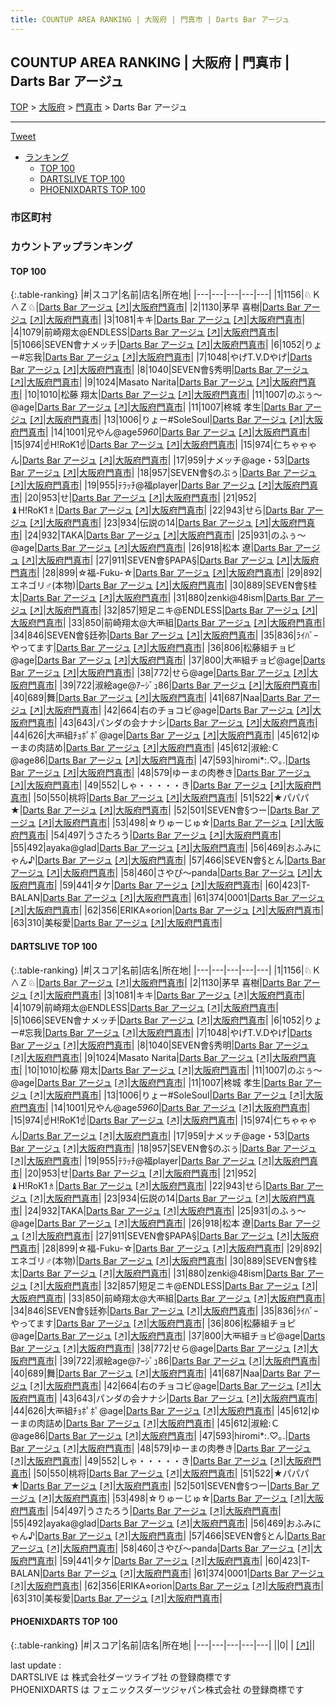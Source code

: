 ```yaml
---
title: COUNTUP AREA RANKING | 大阪府 | 門真市 | Darts Bar アージュ
---
```

## COUNTUP AREA RANKING | 大阪府 | 門真市 | Darts Bar アージュ

[TOP](/darts/rank/) > [大阪府](/darts/rank/大阪府/) > [門真市](/darts/rank/大阪府/門真市/) > Darts Bar アージュ

___

<a href="https://twitter.com/share?ref_src=twsrc%5Etfw" data-text="COUNTUP AREA RANKING | 大阪府門真市Darts Bar アージュ" class="twitter-share-button" data-hashtags="DARTSLIVE,PHOENIXDARTS,darts,ダーツ" data-show-count="false">Tweet</a>

* [ランキング](#カウントアップランキング)
    * [TOP 100](#top-100)
    * [DARTSLIVE TOP 100](#dartslive-top-100)
    * [PHOENIXDARTS TOP 100](#phoenixdarts-top-100)

### 市区町村

<ul>

</ul>

### カウントアップランキング

#### TOP 100



{:.table-ranking}
|#|スコア|名前|店名|所在地|
|---|---|---|---|---|
|1|1156|<span class="rank-name-dl">♘Ｋ∧Ｚ♘</span>|<a href="/darts/rank/shops/983d0e58802c1d680d9b047a20a7ba1e.html">Darts Bar アージュ</a> <a href="https://search.dartslive.com/jp/shop/983d0e58802c1d680d9b047a20a7ba1e">[↗]</a>|<a href="/darts/rank/大阪府/門真市">大阪府門真市</a>|
|2|1130|<span class="rank-name-dl">茅早 喜樹</span>|<a href="/darts/rank/shops/983d0e58802c1d680d9b047a20a7ba1e.html">Darts Bar アージュ</a> <a href="https://search.dartslive.com/jp/shop/983d0e58802c1d680d9b047a20a7ba1e">[↗]</a>|<a href="/darts/rank/大阪府/門真市">大阪府門真市</a>|
|3|1081|<span class="rank-name-dl">キキ</span>|<a href="/darts/rank/shops/983d0e58802c1d680d9b047a20a7ba1e.html">Darts Bar アージュ</a> <a href="https://search.dartslive.com/jp/shop/983d0e58802c1d680d9b047a20a7ba1e">[↗]</a>|<a href="/darts/rank/大阪府/門真市">大阪府門真市</a>|
|4|1079|<span class="rank-name-dl">前崎翔太@ENDLESS</span>|<a href="/darts/rank/shops/983d0e58802c1d680d9b047a20a7ba1e.html">Darts Bar アージュ</a> <a href="https://search.dartslive.com/jp/shop/983d0e58802c1d680d9b047a20a7ba1e">[↗]</a>|<a href="/darts/rank/大阪府/門真市">大阪府門真市</a>|
|5|1066|<span class="rank-name-dl">SEVEN會ナメッチ</span>|<a href="/darts/rank/shops/983d0e58802c1d680d9b047a20a7ba1e.html">Darts Bar アージュ</a> <a href="https://search.dartslive.com/jp/shop/983d0e58802c1d680d9b047a20a7ba1e">[↗]</a>|<a href="/darts/rank/大阪府/門真市">大阪府門真市</a>|
|6|1052|<span class="rank-name-dl">りょー#忘我</span>|<a href="/darts/rank/shops/983d0e58802c1d680d9b047a20a7ba1e.html">Darts Bar アージュ</a> <a href="https://search.dartslive.com/jp/shop/983d0e58802c1d680d9b047a20a7ba1e">[↗]</a>|<a href="/darts/rank/大阪府/門真市">大阪府門真市</a>|
|7|1048|<span class="rank-name-dl">やげT.V.Dやげ</span>|<a href="/darts/rank/shops/983d0e58802c1d680d9b047a20a7ba1e.html">Darts Bar アージュ</a> <a href="https://search.dartslive.com/jp/shop/983d0e58802c1d680d9b047a20a7ba1e">[↗]</a>|<a href="/darts/rank/大阪府/門真市">大阪府門真市</a>|
|8|1040|<span class="rank-name-dl">SEVEN會§秀明</span>|<a href="/darts/rank/shops/983d0e58802c1d680d9b047a20a7ba1e.html">Darts Bar アージュ</a> <a href="https://search.dartslive.com/jp/shop/983d0e58802c1d680d9b047a20a7ba1e">[↗]</a>|<a href="/darts/rank/大阪府/門真市">大阪府門真市</a>|
|9|1024|<span class="rank-name-dl">Masato Narita</span>|<a href="/darts/rank/shops/983d0e58802c1d680d9b047a20a7ba1e.html">Darts Bar アージュ</a> <a href="https://search.dartslive.com/jp/shop/983d0e58802c1d680d9b047a20a7ba1e">[↗]</a>|<a href="/darts/rank/大阪府/門真市">大阪府門真市</a>|
|10|1010|<span class="rank-name-dl">松藤 翔太</span>|<a href="/darts/rank/shops/983d0e58802c1d680d9b047a20a7ba1e.html">Darts Bar アージュ</a> <a href="https://search.dartslive.com/jp/shop/983d0e58802c1d680d9b047a20a7ba1e">[↗]</a>|<a href="/darts/rank/大阪府/門真市">大阪府門真市</a>|
|11|1007|<span class="rank-name-dl">のぶぅ〜@age</span>|<a href="/darts/rank/shops/983d0e58802c1d680d9b047a20a7ba1e.html">Darts Bar アージュ</a> <a href="https://search.dartslive.com/jp/shop/983d0e58802c1d680d9b047a20a7ba1e">[↗]</a>|<a href="/darts/rank/大阪府/門真市">大阪府門真市</a>|
|11|1007|<span class="rank-name-dl">柊城 孝生</span>|<a href="/darts/rank/shops/983d0e58802c1d680d9b047a20a7ba1e.html">Darts Bar アージュ</a> <a href="https://search.dartslive.com/jp/shop/983d0e58802c1d680d9b047a20a7ba1e">[↗]</a>|<a href="/darts/rank/大阪府/門真市">大阪府門真市</a>|
|13|1006|<span class="rank-name-dl">りょー#SoleSoul</span>|<a href="/darts/rank/shops/983d0e58802c1d680d9b047a20a7ba1e.html">Darts Bar アージュ</a> <a href="https://search.dartslive.com/jp/shop/983d0e58802c1d680d9b047a20a7ba1e">[↗]</a>|<a href="/darts/rank/大阪府/門真市">大阪府門真市</a>|
|14|1001|<span class="rank-name-dl">兄やん@age*5960*</span>|<a href="/darts/rank/shops/983d0e58802c1d680d9b047a20a7ba1e.html">Darts Bar アージュ</a> <a href="https://search.dartslive.com/jp/shop/983d0e58802c1d680d9b047a20a7ba1e">[↗]</a>|<a href="/darts/rank/大阪府/門真市">大阪府門真市</a>|
|15|974|<span class="rank-name-dl">☝H!RoK1☝</span>|<a href="/darts/rank/shops/983d0e58802c1d680d9b047a20a7ba1e.html">Darts Bar アージュ</a> <a href="https://search.dartslive.com/jp/shop/983d0e58802c1d680d9b047a20a7ba1e">[↗]</a>|<a href="/darts/rank/大阪府/門真市">大阪府門真市</a>|
|15|974|<span class="rank-name-dl">仁ちゃゃゃん</span>|<a href="/darts/rank/shops/983d0e58802c1d680d9b047a20a7ba1e.html">Darts Bar アージュ</a> <a href="https://search.dartslive.com/jp/shop/983d0e58802c1d680d9b047a20a7ba1e">[↗]</a>|<a href="/darts/rank/大阪府/門真市">大阪府門真市</a>|
|17|959|<span class="rank-name-dl">ナメッチ@age・53</span>|<a href="/darts/rank/shops/983d0e58802c1d680d9b047a20a7ba1e.html">Darts Bar アージュ</a> <a href="https://search.dartslive.com/jp/shop/983d0e58802c1d680d9b047a20a7ba1e">[↗]</a>|<a href="/darts/rank/大阪府/門真市">大阪府門真市</a>|
|18|957|<span class="rank-name-dl">SEVEN會§のぶぅ</span>|<a href="/darts/rank/shops/983d0e58802c1d680d9b047a20a7ba1e.html">Darts Bar アージュ</a> <a href="https://search.dartslive.com/jp/shop/983d0e58802c1d680d9b047a20a7ba1e">[↗]</a>|<a href="/darts/rank/大阪府/門真市">大阪府門真市</a>|
|19|955|<span class="rank-name-dl">ﾃﾗｯﾁ@福player</span>|<a href="/darts/rank/shops/983d0e58802c1d680d9b047a20a7ba1e.html">Darts Bar アージュ</a> <a href="https://search.dartslive.com/jp/shop/983d0e58802c1d680d9b047a20a7ba1e">[↗]</a>|<a href="/darts/rank/大阪府/門真市">大阪府門真市</a>|
|20|953|<span class="rank-name-dl">せ</span>|<a href="/darts/rank/shops/983d0e58802c1d680d9b047a20a7ba1e.html">Darts Bar アージュ</a> <a href="https://search.dartslive.com/jp/shop/983d0e58802c1d680d9b047a20a7ba1e">[↗]</a>|<a href="/darts/rank/大阪府/門真市">大阪府門真市</a>|
|21|952|<span class="rank-name-dl">♝H!RoK1♗</span>|<a href="/darts/rank/shops/983d0e58802c1d680d9b047a20a7ba1e.html">Darts Bar アージュ</a> <a href="https://search.dartslive.com/jp/shop/983d0e58802c1d680d9b047a20a7ba1e">[↗]</a>|<a href="/darts/rank/大阪府/門真市">大阪府門真市</a>|
|22|943|<span class="rank-name-dl">せら</span>|<a href="/darts/rank/shops/983d0e58802c1d680d9b047a20a7ba1e.html">Darts Bar アージュ</a> <a href="https://search.dartslive.com/jp/shop/983d0e58802c1d680d9b047a20a7ba1e">[↗]</a>|<a href="/darts/rank/大阪府/門真市">大阪府門真市</a>|
|23|934|<span class="rank-name-dl">伝説の14</span>|<a href="/darts/rank/shops/983d0e58802c1d680d9b047a20a7ba1e.html">Darts Bar アージュ</a> <a href="https://search.dartslive.com/jp/shop/983d0e58802c1d680d9b047a20a7ba1e">[↗]</a>|<a href="/darts/rank/大阪府/門真市">大阪府門真市</a>|
|24|932|<span class="rank-name-dl">TAKA</span>|<a href="/darts/rank/shops/983d0e58802c1d680d9b047a20a7ba1e.html">Darts Bar アージュ</a> <a href="https://search.dartslive.com/jp/shop/983d0e58802c1d680d9b047a20a7ba1e">[↗]</a>|<a href="/darts/rank/大阪府/門真市">大阪府門真市</a>|
|25|931|<span class="rank-name-dl">のふぅ〜@age</span>|<a href="/darts/rank/shops/983d0e58802c1d680d9b047a20a7ba1e.html">Darts Bar アージュ</a> <a href="https://search.dartslive.com/jp/shop/983d0e58802c1d680d9b047a20a7ba1e">[↗]</a>|<a href="/darts/rank/大阪府/門真市">大阪府門真市</a>|
|26|918|<span class="rank-name-dl">松本 遼</span>|<a href="/darts/rank/shops/983d0e58802c1d680d9b047a20a7ba1e.html">Darts Bar アージュ</a> <a href="https://search.dartslive.com/jp/shop/983d0e58802c1d680d9b047a20a7ba1e">[↗]</a>|<a href="/darts/rank/大阪府/門真市">大阪府門真市</a>|
|27|911|<span class="rank-name-dl">SEVEN會§PAPA§</span>|<a href="/darts/rank/shops/983d0e58802c1d680d9b047a20a7ba1e.html">Darts Bar アージュ</a> <a href="https://search.dartslive.com/jp/shop/983d0e58802c1d680d9b047a20a7ba1e">[↗]</a>|<a href="/darts/rank/大阪府/門真市">大阪府門真市</a>|
|28|899|<span class="rank-name-dl">☆福-Fuku-☆</span>|<a href="/darts/rank/shops/983d0e58802c1d680d9b047a20a7ba1e.html">Darts Bar アージュ</a> <a href="https://search.dartslive.com/jp/shop/983d0e58802c1d680d9b047a20a7ba1e">[↗]</a>|<a href="/darts/rank/大阪府/門真市">大阪府門真市</a>|
|29|892|<span class="rank-name-dl">エネゴリ♂(本物)</span>|<a href="/darts/rank/shops/983d0e58802c1d680d9b047a20a7ba1e.html">Darts Bar アージュ</a> <a href="https://search.dartslive.com/jp/shop/983d0e58802c1d680d9b047a20a7ba1e">[↗]</a>|<a href="/darts/rank/大阪府/門真市">大阪府門真市</a>|
|30|889|<span class="rank-name-dl">SEVEN會§桂太</span>|<a href="/darts/rank/shops/983d0e58802c1d680d9b047a20a7ba1e.html">Darts Bar アージュ</a> <a href="https://search.dartslive.com/jp/shop/983d0e58802c1d680d9b047a20a7ba1e">[↗]</a>|<a href="/darts/rank/大阪府/門真市">大阪府門真市</a>|
|31|880|<span class="rank-name-dl">zenki@48ism</span>|<a href="/darts/rank/shops/983d0e58802c1d680d9b047a20a7ba1e.html">Darts Bar アージュ</a> <a href="https://search.dartslive.com/jp/shop/983d0e58802c1d680d9b047a20a7ba1e">[↗]</a>|<a href="/darts/rank/大阪府/門真市">大阪府門真市</a>|
|32|857|<span class="rank-name-dl">短足ニキ@ENDLESS</span>|<a href="/darts/rank/shops/983d0e58802c1d680d9b047a20a7ba1e.html">Darts Bar アージュ</a> <a href="https://search.dartslive.com/jp/shop/983d0e58802c1d680d9b047a20a7ba1e">[↗]</a>|<a href="/darts/rank/大阪府/門真市">大阪府門真市</a>|
|33|850|<span class="rank-name-dl">前崎翔太@大襾組</span>|<a href="/darts/rank/shops/983d0e58802c1d680d9b047a20a7ba1e.html">Darts Bar アージュ</a> <a href="https://search.dartslive.com/jp/shop/983d0e58802c1d680d9b047a20a7ba1e">[↗]</a>|<a href="/darts/rank/大阪府/門真市">大阪府門真市</a>|
|34|846|<span class="rank-name-dl">SEVEN會§廷弥</span>|<a href="/darts/rank/shops/983d0e58802c1d680d9b047a20a7ba1e.html">Darts Bar アージュ</a> <a href="https://search.dartslive.com/jp/shop/983d0e58802c1d680d9b047a20a7ba1e">[↗]</a>|<a href="/darts/rank/大阪府/門真市">大阪府門真市</a>|
|35|836|<span class="rank-name-dl">ﾗｲﾊﾞｰやってます</span>|<a href="/darts/rank/shops/983d0e58802c1d680d9b047a20a7ba1e.html">Darts Bar アージュ</a> <a href="https://search.dartslive.com/jp/shop/983d0e58802c1d680d9b047a20a7ba1e">[↗]</a>|<a href="/darts/rank/大阪府/門真市">大阪府門真市</a>|
|36|806|<span class="rank-name-dl">松藤組チョピ@age</span>|<a href="/darts/rank/shops/983d0e58802c1d680d9b047a20a7ba1e.html">Darts Bar アージュ</a> <a href="https://search.dartslive.com/jp/shop/983d0e58802c1d680d9b047a20a7ba1e">[↗]</a>|<a href="/darts/rank/大阪府/門真市">大阪府門真市</a>|
|37|800|<span class="rank-name-dl">大襾組チョピ@age</span>|<a href="/darts/rank/shops/983d0e58802c1d680d9b047a20a7ba1e.html">Darts Bar アージュ</a> <a href="https://search.dartslive.com/jp/shop/983d0e58802c1d680d9b047a20a7ba1e">[↗]</a>|<a href="/darts/rank/大阪府/門真市">大阪府門真市</a>|
|38|772|<span class="rank-name-dl">せら@age</span>|<a href="/darts/rank/shops/983d0e58802c1d680d9b047a20a7ba1e.html">Darts Bar アージュ</a> <a href="https://search.dartslive.com/jp/shop/983d0e58802c1d680d9b047a20a7ba1e">[↗]</a>|<a href="/darts/rank/大阪府/門真市">大阪府門真市</a>|
|39|722|<span class="rank-name-dl">淑絵age@ｱｰｼﾞｭ86</span>|<a href="/darts/rank/shops/983d0e58802c1d680d9b047a20a7ba1e.html">Darts Bar アージュ</a> <a href="https://search.dartslive.com/jp/shop/983d0e58802c1d680d9b047a20a7ba1e">[↗]</a>|<a href="/darts/rank/大阪府/門真市">大阪府門真市</a>|
|40|689|<span class="rank-name-dl">舞</span>|<a href="/darts/rank/shops/983d0e58802c1d680d9b047a20a7ba1e.html">Darts Bar アージュ</a> <a href="https://search.dartslive.com/jp/shop/983d0e58802c1d680d9b047a20a7ba1e">[↗]</a>|<a href="/darts/rank/大阪府/門真市">大阪府門真市</a>|
|41|687|<span class="rank-name-dl">Naa</span>|<a href="/darts/rank/shops/983d0e58802c1d680d9b047a20a7ba1e.html">Darts Bar アージュ</a> <a href="https://search.dartslive.com/jp/shop/983d0e58802c1d680d9b047a20a7ba1e">[↗]</a>|<a href="/darts/rank/大阪府/門真市">大阪府門真市</a>|
|42|664|<span class="rank-name-dl">右のチョコビ@age</span>|<a href="/darts/rank/shops/983d0e58802c1d680d9b047a20a7ba1e.html">Darts Bar アージュ</a> <a href="https://search.dartslive.com/jp/shop/983d0e58802c1d680d9b047a20a7ba1e">[↗]</a>|<a href="/darts/rank/大阪府/門真市">大阪府門真市</a>|
|43|643|<span class="rank-name-dl">パンダの会ナナシ</span>|<a href="/darts/rank/shops/983d0e58802c1d680d9b047a20a7ba1e.html">Darts Bar アージュ</a> <a href="https://search.dartslive.com/jp/shop/983d0e58802c1d680d9b047a20a7ba1e">[↗]</a>|<a href="/darts/rank/大阪府/門真市">大阪府門真市</a>|
|44|626|<span class="rank-name-dl">大襾組ﾁｮﾎﾟﾎﾟ@age</span>|<a href="/darts/rank/shops/983d0e58802c1d680d9b047a20a7ba1e.html">Darts Bar アージュ</a> <a href="https://search.dartslive.com/jp/shop/983d0e58802c1d680d9b047a20a7ba1e">[↗]</a>|<a href="/darts/rank/大阪府/門真市">大阪府門真市</a>|
|45|612|<span class="rank-name-dl">ゆーまの肉詰め</span>|<a href="/darts/rank/shops/983d0e58802c1d680d9b047a20a7ba1e.html">Darts Bar アージュ</a> <a href="https://search.dartslive.com/jp/shop/983d0e58802c1d680d9b047a20a7ba1e">[↗]</a>|<a href="/darts/rank/大阪府/門真市">大阪府門真市</a>|
|45|612|<span class="rank-name-dl">淑絵:Ｃ@age86</span>|<a href="/darts/rank/shops/983d0e58802c1d680d9b047a20a7ba1e.html">Darts Bar アージュ</a> <a href="https://search.dartslive.com/jp/shop/983d0e58802c1d680d9b047a20a7ba1e">[↗]</a>|<a href="/darts/rank/大阪府/門真市">大阪府門真市</a>|
|47|593|<span class="rank-name-dl">hiromi*:.♡｡.</span>|<a href="/darts/rank/shops/983d0e58802c1d680d9b047a20a7ba1e.html">Darts Bar アージュ</a> <a href="https://search.dartslive.com/jp/shop/983d0e58802c1d680d9b047a20a7ba1e">[↗]</a>|<a href="/darts/rank/大阪府/門真市">大阪府門真市</a>|
|48|579|<span class="rank-name-dl">ゆーまの肉巻き</span>|<a href="/darts/rank/shops/983d0e58802c1d680d9b047a20a7ba1e.html">Darts Bar アージュ</a> <a href="https://search.dartslive.com/jp/shop/983d0e58802c1d680d9b047a20a7ba1e">[↗]</a>|<a href="/darts/rank/大阪府/門真市">大阪府門真市</a>|
|49|552|<span class="rank-name-dl">しゃ・・・・・き</span>|<a href="/darts/rank/shops/983d0e58802c1d680d9b047a20a7ba1e.html">Darts Bar アージュ</a> <a href="https://search.dartslive.com/jp/shop/983d0e58802c1d680d9b047a20a7ba1e">[↗]</a>|<a href="/darts/rank/大阪府/門真市">大阪府門真市</a>|
|50|550|<span class="rank-name-dl">桃将</span>|<a href="/darts/rank/shops/983d0e58802c1d680d9b047a20a7ba1e.html">Darts Bar アージュ</a> <a href="https://search.dartslive.com/jp/shop/983d0e58802c1d680d9b047a20a7ba1e">[↗]</a>|<a href="/darts/rank/大阪府/門真市">大阪府門真市</a>|
|51|522|<span class="rank-name-dl">★パパパ★</span>|<a href="/darts/rank/shops/983d0e58802c1d680d9b047a20a7ba1e.html">Darts Bar アージュ</a> <a href="https://search.dartslive.com/jp/shop/983d0e58802c1d680d9b047a20a7ba1e">[↗]</a>|<a href="/darts/rank/大阪府/門真市">大阪府門真市</a>|
|52|501|<span class="rank-name-dl">SEVEN會§つー</span>|<a href="/darts/rank/shops/983d0e58802c1d680d9b047a20a7ba1e.html">Darts Bar アージュ</a> <a href="https://search.dartslive.com/jp/shop/983d0e58802c1d680d9b047a20a7ba1e">[↗]</a>|<a href="/darts/rank/大阪府/門真市">大阪府門真市</a>|
|53|498|<span class="rank-name-dl">☆りゅーじゅ☆</span>|<a href="/darts/rank/shops/983d0e58802c1d680d9b047a20a7ba1e.html">Darts Bar アージュ</a> <a href="https://search.dartslive.com/jp/shop/983d0e58802c1d680d9b047a20a7ba1e">[↗]</a>|<a href="/darts/rank/大阪府/門真市">大阪府門真市</a>|
|54|497|<span class="rank-name-dl">うさたろう</span>|<a href="/darts/rank/shops/983d0e58802c1d680d9b047a20a7ba1e.html">Darts Bar アージュ</a> <a href="https://search.dartslive.com/jp/shop/983d0e58802c1d680d9b047a20a7ba1e">[↗]</a>|<a href="/darts/rank/大阪府/門真市">大阪府門真市</a>|
|55|492|<span class="rank-name-dl">ayaka@glad</span>|<a href="/darts/rank/shops/983d0e58802c1d680d9b047a20a7ba1e.html">Darts Bar アージュ</a> <a href="https://search.dartslive.com/jp/shop/983d0e58802c1d680d9b047a20a7ba1e">[↗]</a>|<a href="/darts/rank/大阪府/門真市">大阪府門真市</a>|
|56|469|<span class="rank-name-dl">おふみにゃん♪</span>|<a href="/darts/rank/shops/983d0e58802c1d680d9b047a20a7ba1e.html">Darts Bar アージュ</a> <a href="https://search.dartslive.com/jp/shop/983d0e58802c1d680d9b047a20a7ba1e">[↗]</a>|<a href="/darts/rank/大阪府/門真市">大阪府門真市</a>|
|57|466|<span class="rank-name-dl">SEVEN會§とん</span>|<a href="/darts/rank/shops/983d0e58802c1d680d9b047a20a7ba1e.html">Darts Bar アージュ</a> <a href="https://search.dartslive.com/jp/shop/983d0e58802c1d680d9b047a20a7ba1e">[↗]</a>|<a href="/darts/rank/大阪府/門真市">大阪府門真市</a>|
|58|460|<span class="rank-name-dl">さやぴ〜panda</span>|<a href="/darts/rank/shops/983d0e58802c1d680d9b047a20a7ba1e.html">Darts Bar アージュ</a> <a href="https://search.dartslive.com/jp/shop/983d0e58802c1d680d9b047a20a7ba1e">[↗]</a>|<a href="/darts/rank/大阪府/門真市">大阪府門真市</a>|
|59|441|<span class="rank-name-dl">タケ</span>|<a href="/darts/rank/shops/983d0e58802c1d680d9b047a20a7ba1e.html">Darts Bar アージュ</a> <a href="https://search.dartslive.com/jp/shop/983d0e58802c1d680d9b047a20a7ba1e">[↗]</a>|<a href="/darts/rank/大阪府/門真市">大阪府門真市</a>|
|60|423|<span class="rank-name-dl">T-BALAN</span>|<a href="/darts/rank/shops/983d0e58802c1d680d9b047a20a7ba1e.html">Darts Bar アージュ</a> <a href="https://search.dartslive.com/jp/shop/983d0e58802c1d680d9b047a20a7ba1e">[↗]</a>|<a href="/darts/rank/大阪府/門真市">大阪府門真市</a>|
|61|374|<span class="rank-name-dl">0001</span>|<a href="/darts/rank/shops/983d0e58802c1d680d9b047a20a7ba1e.html">Darts Bar アージュ</a> <a href="https://search.dartslive.com/jp/shop/983d0e58802c1d680d9b047a20a7ba1e">[↗]</a>|<a href="/darts/rank/大阪府/門真市">大阪府門真市</a>|
|62|356|<span class="rank-name-dl">ERIKA⭐︎orion</span>|<a href="/darts/rank/shops/983d0e58802c1d680d9b047a20a7ba1e.html">Darts Bar アージュ</a> <a href="https://search.dartslive.com/jp/shop/983d0e58802c1d680d9b047a20a7ba1e">[↗]</a>|<a href="/darts/rank/大阪府/門真市">大阪府門真市</a>|
|63|310|<span class="rank-name-dl">美桜愛</span>|<a href="/darts/rank/shops/983d0e58802c1d680d9b047a20a7ba1e.html">Darts Bar アージュ</a> <a href="https://search.dartslive.com/jp/shop/983d0e58802c1d680d9b047a20a7ba1e">[↗]</a>|<a href="/darts/rank/大阪府/門真市">大阪府門真市</a>|


#### DARTSLIVE TOP 100



{:.table-ranking}
|#|スコア|名前|店名|所在地|
|---|---|---|---|---|
|1|1156|<span class="rank-name-dl">♘Ｋ∧Ｚ♘</span>|<a href="/darts/rank/shops/983d0e58802c1d680d9b047a20a7ba1e.html">Darts Bar アージュ</a> <a href="https://search.dartslive.com/jp/shop/983d0e58802c1d680d9b047a20a7ba1e">[↗]</a>|<a href="/darts/rank/大阪府/門真市">大阪府門真市</a>|
|2|1130|<span class="rank-name-dl">茅早 喜樹</span>|<a href="/darts/rank/shops/983d0e58802c1d680d9b047a20a7ba1e.html">Darts Bar アージュ</a> <a href="https://search.dartslive.com/jp/shop/983d0e58802c1d680d9b047a20a7ba1e">[↗]</a>|<a href="/darts/rank/大阪府/門真市">大阪府門真市</a>|
|3|1081|<span class="rank-name-dl">キキ</span>|<a href="/darts/rank/shops/983d0e58802c1d680d9b047a20a7ba1e.html">Darts Bar アージュ</a> <a href="https://search.dartslive.com/jp/shop/983d0e58802c1d680d9b047a20a7ba1e">[↗]</a>|<a href="/darts/rank/大阪府/門真市">大阪府門真市</a>|
|4|1079|<span class="rank-name-dl">前崎翔太@ENDLESS</span>|<a href="/darts/rank/shops/983d0e58802c1d680d9b047a20a7ba1e.html">Darts Bar アージュ</a> <a href="https://search.dartslive.com/jp/shop/983d0e58802c1d680d9b047a20a7ba1e">[↗]</a>|<a href="/darts/rank/大阪府/門真市">大阪府門真市</a>|
|5|1066|<span class="rank-name-dl">SEVEN會ナメッチ</span>|<a href="/darts/rank/shops/983d0e58802c1d680d9b047a20a7ba1e.html">Darts Bar アージュ</a> <a href="https://search.dartslive.com/jp/shop/983d0e58802c1d680d9b047a20a7ba1e">[↗]</a>|<a href="/darts/rank/大阪府/門真市">大阪府門真市</a>|
|6|1052|<span class="rank-name-dl">りょー#忘我</span>|<a href="/darts/rank/shops/983d0e58802c1d680d9b047a20a7ba1e.html">Darts Bar アージュ</a> <a href="https://search.dartslive.com/jp/shop/983d0e58802c1d680d9b047a20a7ba1e">[↗]</a>|<a href="/darts/rank/大阪府/門真市">大阪府門真市</a>|
|7|1048|<span class="rank-name-dl">やげT.V.Dやげ</span>|<a href="/darts/rank/shops/983d0e58802c1d680d9b047a20a7ba1e.html">Darts Bar アージュ</a> <a href="https://search.dartslive.com/jp/shop/983d0e58802c1d680d9b047a20a7ba1e">[↗]</a>|<a href="/darts/rank/大阪府/門真市">大阪府門真市</a>|
|8|1040|<span class="rank-name-dl">SEVEN會§秀明</span>|<a href="/darts/rank/shops/983d0e58802c1d680d9b047a20a7ba1e.html">Darts Bar アージュ</a> <a href="https://search.dartslive.com/jp/shop/983d0e58802c1d680d9b047a20a7ba1e">[↗]</a>|<a href="/darts/rank/大阪府/門真市">大阪府門真市</a>|
|9|1024|<span class="rank-name-dl">Masato Narita</span>|<a href="/darts/rank/shops/983d0e58802c1d680d9b047a20a7ba1e.html">Darts Bar アージュ</a> <a href="https://search.dartslive.com/jp/shop/983d0e58802c1d680d9b047a20a7ba1e">[↗]</a>|<a href="/darts/rank/大阪府/門真市">大阪府門真市</a>|
|10|1010|<span class="rank-name-dl">松藤 翔太</span>|<a href="/darts/rank/shops/983d0e58802c1d680d9b047a20a7ba1e.html">Darts Bar アージュ</a> <a href="https://search.dartslive.com/jp/shop/983d0e58802c1d680d9b047a20a7ba1e">[↗]</a>|<a href="/darts/rank/大阪府/門真市">大阪府門真市</a>|
|11|1007|<span class="rank-name-dl">のぶぅ〜@age</span>|<a href="/darts/rank/shops/983d0e58802c1d680d9b047a20a7ba1e.html">Darts Bar アージュ</a> <a href="https://search.dartslive.com/jp/shop/983d0e58802c1d680d9b047a20a7ba1e">[↗]</a>|<a href="/darts/rank/大阪府/門真市">大阪府門真市</a>|
|11|1007|<span class="rank-name-dl">柊城 孝生</span>|<a href="/darts/rank/shops/983d0e58802c1d680d9b047a20a7ba1e.html">Darts Bar アージュ</a> <a href="https://search.dartslive.com/jp/shop/983d0e58802c1d680d9b047a20a7ba1e">[↗]</a>|<a href="/darts/rank/大阪府/門真市">大阪府門真市</a>|
|13|1006|<span class="rank-name-dl">りょー#SoleSoul</span>|<a href="/darts/rank/shops/983d0e58802c1d680d9b047a20a7ba1e.html">Darts Bar アージュ</a> <a href="https://search.dartslive.com/jp/shop/983d0e58802c1d680d9b047a20a7ba1e">[↗]</a>|<a href="/darts/rank/大阪府/門真市">大阪府門真市</a>|
|14|1001|<span class="rank-name-dl">兄やん@age*5960*</span>|<a href="/darts/rank/shops/983d0e58802c1d680d9b047a20a7ba1e.html">Darts Bar アージュ</a> <a href="https://search.dartslive.com/jp/shop/983d0e58802c1d680d9b047a20a7ba1e">[↗]</a>|<a href="/darts/rank/大阪府/門真市">大阪府門真市</a>|
|15|974|<span class="rank-name-dl">☝H!RoK1☝</span>|<a href="/darts/rank/shops/983d0e58802c1d680d9b047a20a7ba1e.html">Darts Bar アージュ</a> <a href="https://search.dartslive.com/jp/shop/983d0e58802c1d680d9b047a20a7ba1e">[↗]</a>|<a href="/darts/rank/大阪府/門真市">大阪府門真市</a>|
|15|974|<span class="rank-name-dl">仁ちゃゃゃん</span>|<a href="/darts/rank/shops/983d0e58802c1d680d9b047a20a7ba1e.html">Darts Bar アージュ</a> <a href="https://search.dartslive.com/jp/shop/983d0e58802c1d680d9b047a20a7ba1e">[↗]</a>|<a href="/darts/rank/大阪府/門真市">大阪府門真市</a>|
|17|959|<span class="rank-name-dl">ナメッチ@age・53</span>|<a href="/darts/rank/shops/983d0e58802c1d680d9b047a20a7ba1e.html">Darts Bar アージュ</a> <a href="https://search.dartslive.com/jp/shop/983d0e58802c1d680d9b047a20a7ba1e">[↗]</a>|<a href="/darts/rank/大阪府/門真市">大阪府門真市</a>|
|18|957|<span class="rank-name-dl">SEVEN會§のぶぅ</span>|<a href="/darts/rank/shops/983d0e58802c1d680d9b047a20a7ba1e.html">Darts Bar アージュ</a> <a href="https://search.dartslive.com/jp/shop/983d0e58802c1d680d9b047a20a7ba1e">[↗]</a>|<a href="/darts/rank/大阪府/門真市">大阪府門真市</a>|
|19|955|<span class="rank-name-dl">ﾃﾗｯﾁ@福player</span>|<a href="/darts/rank/shops/983d0e58802c1d680d9b047a20a7ba1e.html">Darts Bar アージュ</a> <a href="https://search.dartslive.com/jp/shop/983d0e58802c1d680d9b047a20a7ba1e">[↗]</a>|<a href="/darts/rank/大阪府/門真市">大阪府門真市</a>|
|20|953|<span class="rank-name-dl">せ</span>|<a href="/darts/rank/shops/983d0e58802c1d680d9b047a20a7ba1e.html">Darts Bar アージュ</a> <a href="https://search.dartslive.com/jp/shop/983d0e58802c1d680d9b047a20a7ba1e">[↗]</a>|<a href="/darts/rank/大阪府/門真市">大阪府門真市</a>|
|21|952|<span class="rank-name-dl">♝H!RoK1♗</span>|<a href="/darts/rank/shops/983d0e58802c1d680d9b047a20a7ba1e.html">Darts Bar アージュ</a> <a href="https://search.dartslive.com/jp/shop/983d0e58802c1d680d9b047a20a7ba1e">[↗]</a>|<a href="/darts/rank/大阪府/門真市">大阪府門真市</a>|
|22|943|<span class="rank-name-dl">せら</span>|<a href="/darts/rank/shops/983d0e58802c1d680d9b047a20a7ba1e.html">Darts Bar アージュ</a> <a href="https://search.dartslive.com/jp/shop/983d0e58802c1d680d9b047a20a7ba1e">[↗]</a>|<a href="/darts/rank/大阪府/門真市">大阪府門真市</a>|
|23|934|<span class="rank-name-dl">伝説の14</span>|<a href="/darts/rank/shops/983d0e58802c1d680d9b047a20a7ba1e.html">Darts Bar アージュ</a> <a href="https://search.dartslive.com/jp/shop/983d0e58802c1d680d9b047a20a7ba1e">[↗]</a>|<a href="/darts/rank/大阪府/門真市">大阪府門真市</a>|
|24|932|<span class="rank-name-dl">TAKA</span>|<a href="/darts/rank/shops/983d0e58802c1d680d9b047a20a7ba1e.html">Darts Bar アージュ</a> <a href="https://search.dartslive.com/jp/shop/983d0e58802c1d680d9b047a20a7ba1e">[↗]</a>|<a href="/darts/rank/大阪府/門真市">大阪府門真市</a>|
|25|931|<span class="rank-name-dl">のふぅ〜@age</span>|<a href="/darts/rank/shops/983d0e58802c1d680d9b047a20a7ba1e.html">Darts Bar アージュ</a> <a href="https://search.dartslive.com/jp/shop/983d0e58802c1d680d9b047a20a7ba1e">[↗]</a>|<a href="/darts/rank/大阪府/門真市">大阪府門真市</a>|
|26|918|<span class="rank-name-dl">松本 遼</span>|<a href="/darts/rank/shops/983d0e58802c1d680d9b047a20a7ba1e.html">Darts Bar アージュ</a> <a href="https://search.dartslive.com/jp/shop/983d0e58802c1d680d9b047a20a7ba1e">[↗]</a>|<a href="/darts/rank/大阪府/門真市">大阪府門真市</a>|
|27|911|<span class="rank-name-dl">SEVEN會§PAPA§</span>|<a href="/darts/rank/shops/983d0e58802c1d680d9b047a20a7ba1e.html">Darts Bar アージュ</a> <a href="https://search.dartslive.com/jp/shop/983d0e58802c1d680d9b047a20a7ba1e">[↗]</a>|<a href="/darts/rank/大阪府/門真市">大阪府門真市</a>|
|28|899|<span class="rank-name-dl">☆福-Fuku-☆</span>|<a href="/darts/rank/shops/983d0e58802c1d680d9b047a20a7ba1e.html">Darts Bar アージュ</a> <a href="https://search.dartslive.com/jp/shop/983d0e58802c1d680d9b047a20a7ba1e">[↗]</a>|<a href="/darts/rank/大阪府/門真市">大阪府門真市</a>|
|29|892|<span class="rank-name-dl">エネゴリ♂(本物)</span>|<a href="/darts/rank/shops/983d0e58802c1d680d9b047a20a7ba1e.html">Darts Bar アージュ</a> <a href="https://search.dartslive.com/jp/shop/983d0e58802c1d680d9b047a20a7ba1e">[↗]</a>|<a href="/darts/rank/大阪府/門真市">大阪府門真市</a>|
|30|889|<span class="rank-name-dl">SEVEN會§桂太</span>|<a href="/darts/rank/shops/983d0e58802c1d680d9b047a20a7ba1e.html">Darts Bar アージュ</a> <a href="https://search.dartslive.com/jp/shop/983d0e58802c1d680d9b047a20a7ba1e">[↗]</a>|<a href="/darts/rank/大阪府/門真市">大阪府門真市</a>|
|31|880|<span class="rank-name-dl">zenki@48ism</span>|<a href="/darts/rank/shops/983d0e58802c1d680d9b047a20a7ba1e.html">Darts Bar アージュ</a> <a href="https://search.dartslive.com/jp/shop/983d0e58802c1d680d9b047a20a7ba1e">[↗]</a>|<a href="/darts/rank/大阪府/門真市">大阪府門真市</a>|
|32|857|<span class="rank-name-dl">短足ニキ@ENDLESS</span>|<a href="/darts/rank/shops/983d0e58802c1d680d9b047a20a7ba1e.html">Darts Bar アージュ</a> <a href="https://search.dartslive.com/jp/shop/983d0e58802c1d680d9b047a20a7ba1e">[↗]</a>|<a href="/darts/rank/大阪府/門真市">大阪府門真市</a>|
|33|850|<span class="rank-name-dl">前崎翔太@大襾組</span>|<a href="/darts/rank/shops/983d0e58802c1d680d9b047a20a7ba1e.html">Darts Bar アージュ</a> <a href="https://search.dartslive.com/jp/shop/983d0e58802c1d680d9b047a20a7ba1e">[↗]</a>|<a href="/darts/rank/大阪府/門真市">大阪府門真市</a>|
|34|846|<span class="rank-name-dl">SEVEN會§廷弥</span>|<a href="/darts/rank/shops/983d0e58802c1d680d9b047a20a7ba1e.html">Darts Bar アージュ</a> <a href="https://search.dartslive.com/jp/shop/983d0e58802c1d680d9b047a20a7ba1e">[↗]</a>|<a href="/darts/rank/大阪府/門真市">大阪府門真市</a>|
|35|836|<span class="rank-name-dl">ﾗｲﾊﾞｰやってます</span>|<a href="/darts/rank/shops/983d0e58802c1d680d9b047a20a7ba1e.html">Darts Bar アージュ</a> <a href="https://search.dartslive.com/jp/shop/983d0e58802c1d680d9b047a20a7ba1e">[↗]</a>|<a href="/darts/rank/大阪府/門真市">大阪府門真市</a>|
|36|806|<span class="rank-name-dl">松藤組チョピ@age</span>|<a href="/darts/rank/shops/983d0e58802c1d680d9b047a20a7ba1e.html">Darts Bar アージュ</a> <a href="https://search.dartslive.com/jp/shop/983d0e58802c1d680d9b047a20a7ba1e">[↗]</a>|<a href="/darts/rank/大阪府/門真市">大阪府門真市</a>|
|37|800|<span class="rank-name-dl">大襾組チョピ@age</span>|<a href="/darts/rank/shops/983d0e58802c1d680d9b047a20a7ba1e.html">Darts Bar アージュ</a> <a href="https://search.dartslive.com/jp/shop/983d0e58802c1d680d9b047a20a7ba1e">[↗]</a>|<a href="/darts/rank/大阪府/門真市">大阪府門真市</a>|
|38|772|<span class="rank-name-dl">せら@age</span>|<a href="/darts/rank/shops/983d0e58802c1d680d9b047a20a7ba1e.html">Darts Bar アージュ</a> <a href="https://search.dartslive.com/jp/shop/983d0e58802c1d680d9b047a20a7ba1e">[↗]</a>|<a href="/darts/rank/大阪府/門真市">大阪府門真市</a>|
|39|722|<span class="rank-name-dl">淑絵age@ｱｰｼﾞｭ86</span>|<a href="/darts/rank/shops/983d0e58802c1d680d9b047a20a7ba1e.html">Darts Bar アージュ</a> <a href="https://search.dartslive.com/jp/shop/983d0e58802c1d680d9b047a20a7ba1e">[↗]</a>|<a href="/darts/rank/大阪府/門真市">大阪府門真市</a>|
|40|689|<span class="rank-name-dl">舞</span>|<a href="/darts/rank/shops/983d0e58802c1d680d9b047a20a7ba1e.html">Darts Bar アージュ</a> <a href="https://search.dartslive.com/jp/shop/983d0e58802c1d680d9b047a20a7ba1e">[↗]</a>|<a href="/darts/rank/大阪府/門真市">大阪府門真市</a>|
|41|687|<span class="rank-name-dl">Naa</span>|<a href="/darts/rank/shops/983d0e58802c1d680d9b047a20a7ba1e.html">Darts Bar アージュ</a> <a href="https://search.dartslive.com/jp/shop/983d0e58802c1d680d9b047a20a7ba1e">[↗]</a>|<a href="/darts/rank/大阪府/門真市">大阪府門真市</a>|
|42|664|<span class="rank-name-dl">右のチョコビ@age</span>|<a href="/darts/rank/shops/983d0e58802c1d680d9b047a20a7ba1e.html">Darts Bar アージュ</a> <a href="https://search.dartslive.com/jp/shop/983d0e58802c1d680d9b047a20a7ba1e">[↗]</a>|<a href="/darts/rank/大阪府/門真市">大阪府門真市</a>|
|43|643|<span class="rank-name-dl">パンダの会ナナシ</span>|<a href="/darts/rank/shops/983d0e58802c1d680d9b047a20a7ba1e.html">Darts Bar アージュ</a> <a href="https://search.dartslive.com/jp/shop/983d0e58802c1d680d9b047a20a7ba1e">[↗]</a>|<a href="/darts/rank/大阪府/門真市">大阪府門真市</a>|
|44|626|<span class="rank-name-dl">大襾組ﾁｮﾎﾟﾎﾟ@age</span>|<a href="/darts/rank/shops/983d0e58802c1d680d9b047a20a7ba1e.html">Darts Bar アージュ</a> <a href="https://search.dartslive.com/jp/shop/983d0e58802c1d680d9b047a20a7ba1e">[↗]</a>|<a href="/darts/rank/大阪府/門真市">大阪府門真市</a>|
|45|612|<span class="rank-name-dl">ゆーまの肉詰め</span>|<a href="/darts/rank/shops/983d0e58802c1d680d9b047a20a7ba1e.html">Darts Bar アージュ</a> <a href="https://search.dartslive.com/jp/shop/983d0e58802c1d680d9b047a20a7ba1e">[↗]</a>|<a href="/darts/rank/大阪府/門真市">大阪府門真市</a>|
|45|612|<span class="rank-name-dl">淑絵:Ｃ@age86</span>|<a href="/darts/rank/shops/983d0e58802c1d680d9b047a20a7ba1e.html">Darts Bar アージュ</a> <a href="https://search.dartslive.com/jp/shop/983d0e58802c1d680d9b047a20a7ba1e">[↗]</a>|<a href="/darts/rank/大阪府/門真市">大阪府門真市</a>|
|47|593|<span class="rank-name-dl">hiromi*:.♡｡.</span>|<a href="/darts/rank/shops/983d0e58802c1d680d9b047a20a7ba1e.html">Darts Bar アージュ</a> <a href="https://search.dartslive.com/jp/shop/983d0e58802c1d680d9b047a20a7ba1e">[↗]</a>|<a href="/darts/rank/大阪府/門真市">大阪府門真市</a>|
|48|579|<span class="rank-name-dl">ゆーまの肉巻き</span>|<a href="/darts/rank/shops/983d0e58802c1d680d9b047a20a7ba1e.html">Darts Bar アージュ</a> <a href="https://search.dartslive.com/jp/shop/983d0e58802c1d680d9b047a20a7ba1e">[↗]</a>|<a href="/darts/rank/大阪府/門真市">大阪府門真市</a>|
|49|552|<span class="rank-name-dl">しゃ・・・・・き</span>|<a href="/darts/rank/shops/983d0e58802c1d680d9b047a20a7ba1e.html">Darts Bar アージュ</a> <a href="https://search.dartslive.com/jp/shop/983d0e58802c1d680d9b047a20a7ba1e">[↗]</a>|<a href="/darts/rank/大阪府/門真市">大阪府門真市</a>|
|50|550|<span class="rank-name-dl">桃将</span>|<a href="/darts/rank/shops/983d0e58802c1d680d9b047a20a7ba1e.html">Darts Bar アージュ</a> <a href="https://search.dartslive.com/jp/shop/983d0e58802c1d680d9b047a20a7ba1e">[↗]</a>|<a href="/darts/rank/大阪府/門真市">大阪府門真市</a>|
|51|522|<span class="rank-name-dl">★パパパ★</span>|<a href="/darts/rank/shops/983d0e58802c1d680d9b047a20a7ba1e.html">Darts Bar アージュ</a> <a href="https://search.dartslive.com/jp/shop/983d0e58802c1d680d9b047a20a7ba1e">[↗]</a>|<a href="/darts/rank/大阪府/門真市">大阪府門真市</a>|
|52|501|<span class="rank-name-dl">SEVEN會§つー</span>|<a href="/darts/rank/shops/983d0e58802c1d680d9b047a20a7ba1e.html">Darts Bar アージュ</a> <a href="https://search.dartslive.com/jp/shop/983d0e58802c1d680d9b047a20a7ba1e">[↗]</a>|<a href="/darts/rank/大阪府/門真市">大阪府門真市</a>|
|53|498|<span class="rank-name-dl">☆りゅーじゅ☆</span>|<a href="/darts/rank/shops/983d0e58802c1d680d9b047a20a7ba1e.html">Darts Bar アージュ</a> <a href="https://search.dartslive.com/jp/shop/983d0e58802c1d680d9b047a20a7ba1e">[↗]</a>|<a href="/darts/rank/大阪府/門真市">大阪府門真市</a>|
|54|497|<span class="rank-name-dl">うさたろう</span>|<a href="/darts/rank/shops/983d0e58802c1d680d9b047a20a7ba1e.html">Darts Bar アージュ</a> <a href="https://search.dartslive.com/jp/shop/983d0e58802c1d680d9b047a20a7ba1e">[↗]</a>|<a href="/darts/rank/大阪府/門真市">大阪府門真市</a>|
|55|492|<span class="rank-name-dl">ayaka@glad</span>|<a href="/darts/rank/shops/983d0e58802c1d680d9b047a20a7ba1e.html">Darts Bar アージュ</a> <a href="https://search.dartslive.com/jp/shop/983d0e58802c1d680d9b047a20a7ba1e">[↗]</a>|<a href="/darts/rank/大阪府/門真市">大阪府門真市</a>|
|56|469|<span class="rank-name-dl">おふみにゃん♪</span>|<a href="/darts/rank/shops/983d0e58802c1d680d9b047a20a7ba1e.html">Darts Bar アージュ</a> <a href="https://search.dartslive.com/jp/shop/983d0e58802c1d680d9b047a20a7ba1e">[↗]</a>|<a href="/darts/rank/大阪府/門真市">大阪府門真市</a>|
|57|466|<span class="rank-name-dl">SEVEN會§とん</span>|<a href="/darts/rank/shops/983d0e58802c1d680d9b047a20a7ba1e.html">Darts Bar アージュ</a> <a href="https://search.dartslive.com/jp/shop/983d0e58802c1d680d9b047a20a7ba1e">[↗]</a>|<a href="/darts/rank/大阪府/門真市">大阪府門真市</a>|
|58|460|<span class="rank-name-dl">さやぴ〜panda</span>|<a href="/darts/rank/shops/983d0e58802c1d680d9b047a20a7ba1e.html">Darts Bar アージュ</a> <a href="https://search.dartslive.com/jp/shop/983d0e58802c1d680d9b047a20a7ba1e">[↗]</a>|<a href="/darts/rank/大阪府/門真市">大阪府門真市</a>|
|59|441|<span class="rank-name-dl">タケ</span>|<a href="/darts/rank/shops/983d0e58802c1d680d9b047a20a7ba1e.html">Darts Bar アージュ</a> <a href="https://search.dartslive.com/jp/shop/983d0e58802c1d680d9b047a20a7ba1e">[↗]</a>|<a href="/darts/rank/大阪府/門真市">大阪府門真市</a>|
|60|423|<span class="rank-name-dl">T-BALAN</span>|<a href="/darts/rank/shops/983d0e58802c1d680d9b047a20a7ba1e.html">Darts Bar アージュ</a> <a href="https://search.dartslive.com/jp/shop/983d0e58802c1d680d9b047a20a7ba1e">[↗]</a>|<a href="/darts/rank/大阪府/門真市">大阪府門真市</a>|
|61|374|<span class="rank-name-dl">0001</span>|<a href="/darts/rank/shops/983d0e58802c1d680d9b047a20a7ba1e.html">Darts Bar アージュ</a> <a href="https://search.dartslive.com/jp/shop/983d0e58802c1d680d9b047a20a7ba1e">[↗]</a>|<a href="/darts/rank/大阪府/門真市">大阪府門真市</a>|
|62|356|<span class="rank-name-dl">ERIKA⭐︎orion</span>|<a href="/darts/rank/shops/983d0e58802c1d680d9b047a20a7ba1e.html">Darts Bar アージュ</a> <a href="https://search.dartslive.com/jp/shop/983d0e58802c1d680d9b047a20a7ba1e">[↗]</a>|<a href="/darts/rank/大阪府/門真市">大阪府門真市</a>|
|63|310|<span class="rank-name-dl">美桜愛</span>|<a href="/darts/rank/shops/983d0e58802c1d680d9b047a20a7ba1e.html">Darts Bar アージュ</a> <a href="https://search.dartslive.com/jp/shop/983d0e58802c1d680d9b047a20a7ba1e">[↗]</a>|<a href="/darts/rank/大阪府/門真市">大阪府門真市</a>|


#### PHOENIXDARTS TOP 100



{:.table-ranking}
|#|スコア|名前|店名|所在地|
|---|---|---|---|---|
||0|<span class="rank-name-dl"> </span>|<a href="/darts/rank/shops/.html"></a> <a href="">[↗]</a>|<a href="/darts/rank//"></a>|


<div class="footer border-top border-gray-light mt-5 pt-3 text-right text-gray">
    last update : <span style="font-weight: italic" id="foot_last_modified"></span><br />
    DARTSLIVE は 株式会社ダーツライブ社 の登録商標です<br />
    PHOENIXDARTS は フェニックスダーツジャパン株式会社 の登録商標です<br />
</div>

<script src="https://cdnjs.cloudflare.com/ajax/libs/jquery.tablesorter/2.31.3/js/jquery.tablesorter.min.js" integrity="sha512-qzgd5cYSZcosqpzpn7zF2ZId8f/8CHmFKZ8j7mU4OUXTNRd5g+ZHBPsgKEwoqxCtdQvExE5LprwwPAgoicguNg==" crossorigin="anonymous" referrerpolicy="no-referrer"></script>
<link rel="stylesheet" href="https://cdnjs.cloudflare.com/ajax/libs/jquery.tablesorter/2.31.3/css/theme.default.min.css" integrity="sha512-wghhOJkjQX0Lh3NSWvNKeZ0ZpNn+SPVXX1Qyc9OCaogADktxrBiBdKGDoqVUOyhStvMBmJQ8ZdMHiR3wuEq8+w==" crossorigin="anonymous" referrerpolicy="no-referrer" />
<script>
$(function() {
    $(".table-ranking").tablesorter({sortList:[[0, 0]]});
    $("#foot_last_modified").text(formatDate(new Date(document.lastModified), 'yyyy-MM-dd HH:mm:ss'));
});
</script>

<script async src="https://platform.twitter.com/widgets.js" charset="utf-8"></script>